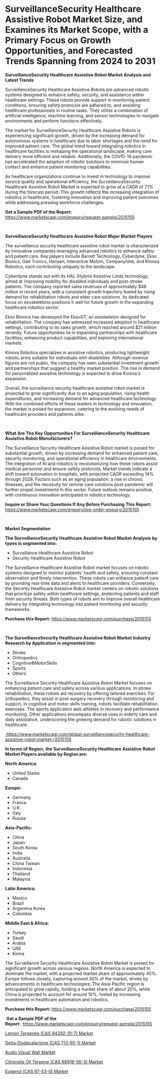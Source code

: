 <p><h1>SurveillanceSecurity Healthcare Assistive Robot Market Size, and Examines its Market Scope, with a Primary Focus on Growth Opportunities, and Forecasted Trends Spanning from 2024 to 2031</h1></p><p><strong>SurveillanceSecurity Healthcare Assistive Robot Market Analysis and Latest Trends</strong></p>
<p><p>SurveillanceSecurity Healthcare Assistive Robots are advanced robotic systems designed to enhance safety, security, and assistance within healthcare settings. These robots provide support in monitoring patient conditions, ensuring safety protocols are adhered to, and assisting healthcare professionals in routine tasks. They utilize a combination of artificial intelligence, machine learning, and sensor technologies to navigate environments and perform functions effectively.</p><p>The market for SurveillanceSecurity Healthcare Assistive Robots is experiencing significant growth, driven by the increasing demand for autonomous systems in healthcare due to labor shortages and the need for improved patient care. The global trend toward integrating robotics in healthcare facilities is reshaping the operational landscape, making care delivery more efficient and reliable. Additionally, the COVID-19 pandemic has accelerated the adoption of robotic solutions to minimize human contact and enhance patient monitoring capabilities.</p><p>As healthcare organizations continue to invest in technology to improve service quality and operational efficiency, the SurveillanceSecurity Healthcare Assistive Robot Market is expected to grow at a CAGR of 7.1% during the forecast period. This growth reflects the increasing integration of robotics in healthcare, fostering innovation and improving patient outcomes while addressing pressing workforce challenges.</p></p>
<p><strong>Get a Sample PDF of the Report:&nbsp;</strong> <a href="https://www.marketscagr.com/enquiry/request-sample/2015155?utm_campaign=1610&utm_medium=2&utm_source=Github&utm_content=ia&utm_term=27102024&utm_id=surveillancesecurity-healthcare-assistive-robot">https://www.marketscagr.com/enquiry/request-sample/2015155</a></p>
<p>&nbsp;</p>
<p><strong>SurveillanceSecurity Healthcare Assistive Robot Major Market Players</strong></p>
<p><p>The surveillance security healthcare assistive robot market is characterized by innovative companies leveraging advanced robotics to enhance safety and patient care. Key players include Barrett Technology, Cyberdyne, Ekso Bionics, Gait Tronics, Hansen, Interactive Motion, Companynine, and Kinova Robotics, each contributing uniquely to the landscape.</p><p>Cyberdyne stands out with its HAL (Hybrid Assistive Limb) technology, aimed at improving mobility for disabled individuals and post-stroke patients. The company reported sales revenues of approximately $48 million in recent years, with a consistent growth trajectory fueled by rising demand for rehabilitation robots and elder care solutions. Its dedicated focus on exoskeletons positions it well for future growth in the expanding healthcare robotics sector.</p><p>Ekso Bionics has developed the EksoGT, an exoskeleton designed for rehabilitation. The company has witnessed increased adoption in healthcare settings, contributing to its sales growth, which reached around $21 million recently. Future opportunities lie in expanding partnerships with healthcare facilities, enhancing product capabilities, and exploring international markets.</p><p>Kinova Robotics specializes in assistive robotics, producing lightweight robotic arms suitable for individuals with disabilities. Although revenue figures are not public, the company has seen substantial investment growth and partnerships that suggest a healthy market position. The rise in demand for personalized assistive technology is expected to drive Kinova's expansion.</p><p>Overall, the surveillance security healthcare assistive robot market is projected to grow significantly due to an aging population, rising health expenditures, and increasing demand for advanced healthcare technology. With the combined efforts of these leaders in technology and innovation, the market is poised for expansion, catering to the evolving needs of healthcare providers and patients alike.</p></p>
<p>&nbsp;</p>
<p><strong>What Are The Key Opportunities For SurveillanceSecurity Healthcare Assistive Robot Manufacturers?</strong></p>
<p><p>The Surveillance Security Healthcare Assistive Robot market is poised for substantial growth, driven by increasing demand for enhanced patient care, security monitoring, and operational efficiency in healthcare environments. The integration of AI and robotics is revolutionizing how these robots assist medical personnel and ensure safety protocols. Market trends indicate a shift toward automation in hospitals, with projected CAGR exceeding 14% through 2028. Factors such as an aging population, a rise in chronic illnesses, and the necessity for remote care solutions post-pandemic will further propel investments in this sector. Future outlook remains positive, with continuous innovation anticipated in robotics technology.</p></p>
<p><strong>Inquire or Share Your Questions If Any Before Purchasing This Report:</strong> <a href="https://www.marketscagr.com/enquiry/pre-order-enquiry/2015155?utm_campaign=1610&utm_medium=2&utm_source=Github&utm_content=ia&utm_term=27102024&utm_id=surveillancesecurity-healthcare-assistive-robot">https://www.marketscagr.com/enquiry/pre-order-enquiry/2015155</a></p>
<p>&nbsp;</p>
<p><strong>Market Segmentation</strong></p>
<p><strong>The SurveillanceSecurity Healthcare Assistive Robot Market Analysis by types is segmented into:</strong></p>
<p><ul><li>Surveillance Healthcare Assistive Robot</li><li>Security Healthcare Assistive Robot</li></ul></p>
<p><p>The Surveillance Healthcare Assistive Robot market focuses on robotic systems designed to monitor patients' health and safety, ensuring constant observation and timely intervention. These robots can enhance patient care by providing real-time data and alerts to healthcare providers. Conversely, the Security Healthcare Assistive Robot market centers on robotic solutions that prioritize safety within healthcare settings, protecting patients and staff from security threats. Both types of robots aim to improve overall healthcare delivery by integrating technology into patient monitoring and security frameworks.</p></p>
<p><strong>Purchase this Report:&nbsp;</strong><a href="https://www.marketscagr.com/purchase/2015155?utm_campaign=1610&utm_medium=2&utm_source=Github&utm_content=ia&utm_term=27102024&utm_id=surveillancesecurity-healthcare-assistive-robot">https://www.marketscagr.com/purchase/2015155</a></p>
<p>&nbsp;</p>
<p><strong>The SurveillanceSecurity Healthcare Assistive Robot Market Industry Research by Application is segmented into:</strong></p>
<p><ul><li>Stroke</li><li>Orthopedics</li><li>Cognitive&MotorSkills</li><li>Sports</li><li>Others</li></ul></p>
<p><p>The Surveillance Security Healthcare Assistive Robot Market focuses on enhancing patient care and safety across various applications. In stroke rehabilitation, these robots aid recovery by offering tailored exercises. For orthopedics, they assist in post-surgery recovery through monitoring and support. In cognitive and motor skills training, robots facilitate rehabilitation exercises. The sports application aids athletes in recovery and performance monitoring. Other applications encompass diverse uses in elderly care and daily assistance, underscoring the growing demand for robotic solutions in healthcare.</p></p>
<p><a href="https://www.marketscagr.com/global-surveillancesecurity-healthcare-assistive-robot-market-r2015155?utm_campaign=1610&utm_medium=2&utm_source=Github&utm_content=ia&utm_term=27102024&utm_id=surveillancesecurity-healthcare-assistive-robot">&nbsp;https://www.marketscagr.com/global-surveillancesecurity-healthcare-assistive-robot-market-r2015155</a></p>
<p><strong>In terms of Region, the SurveillanceSecurity Healthcare Assistive Robot Market Players available by Region are:</strong></p>
<p>
    <p> <strong> North America: </strong>
        <ul>
            <li>United States</li>
            <li>Canada</li>
        </ul>
        </p> 
    <p> <strong> Europe: </strong>
        <ul>
            <li>Germany</li>
            <li>France</li>
            <li>U.K.</li>
            <li>Italy</li>
            <li>Russia</li>
        </ul>
        </p> 
    <p> <strong> Asia-Pacific: </strong>
        <ul>
            <li>China</li>
            <li>Japan</li>
            <li>South Korea</li>
            <li>India</li>
            <li>Australia</li>
            <li>China Taiwan</li>
            <li>Indonesia</li>
            <li>Thailand</li>
            <li>Malaysia</li>
        </ul>
        </p> 
    <p> <strong> Latin America: </strong>
        <ul>
            <li>Mexico</li>
            <li>Brazil</li>
            <li>Argentina Korea</li>
            <li>Colombia</li>
        </ul>
        </p> 
    <p> <strong> Middle East & Africa: </strong>
        <ul>
            <li>Turkey</li>
            <li>Saudi</li>
            <li>Arabia</li>
            <li>UAE</li>
            <li>Korea</li>
        </ul>
    </p>
    </p>
<p><p>The Surveillance Security Healthcare Assistive Robot Market is poised for significant growth across various regions. North America is expected to dominate the market, with a projected market share of approximately 40%. Europe follows closely, capturing around 30% of the market, driven by advancements in healthcare technologies. The Asia-Pacific region is anticipated to grow rapidly, holding a market share of about 20%, while China is projected to account for around 10%, fueled by increasing investments in healthcare automation and robotics.</p></p>
<p><strong>Purchase this Report: </strong><a href="https://www.marketscagr.com/purchase/2015155?utm_campaign=1610&utm_medium=2&utm_source=Github&utm_content=ia&utm_term=27102024&utm_id=surveillancesecurity-healthcare-assistive-robot">https://www.marketscagr.com/purchase/2015155</a></p>
<p>&nbsp;<strong>Get a Sample PDF of the Report:&nbsp;&nbsp;</strong><a href="https://www.marketscagr.com/enquiry/request-sample/2015155?utm_campaign=1610&utm_medium=2&utm_source=Github&utm_content=ia&utm_term=27102024&utm_id=surveillancesecurity-healthcare-assistive-robot">https://www.marketscagr.com/enquiry/request-sample/2015155</a></p>
<p><strong></strong></p>
<p><p><a href="https://www.linkedin.com/pulse/lemon-terpenes-cas-84292-31-7-market-global-regional-analysis-ebvtf?utm_campaign=1610&utm_medium=2&utm_source=Github&utm_content=ia&utm_term=27102024&utm_id=surveillancesecurity-healthcare-assistive-robot">Lemon Terpenes (CAS 84292-31-7) Market</a></p><p><a href="https://www.linkedin.com/pulse/future-trends-global-delta-dodecalactone-cas-713-95-1-market-npbof?utm_campaign=1610&utm_medium=2&utm_source=Github&utm_content=ia&utm_term=27102024&utm_id=surveillancesecurity-healthcare-assistive-robot">Delta-Dodecalactone (CAS 713-95-1) Market</a></p><p><a href="https://www.linkedin.com/pulse/audio-visual-wall-market-revolution-size-share-emerging-trends-mxppf?utm_campaign=1610&utm_medium=2&utm_source=Github&utm_content=ia&utm_term=27102024&utm_id=surveillancesecurity-healthcare-assistive-robot">Audio Visual Wall Market</a></p><p><a href="https://www.linkedin.com/pulse/citronella-oil-terpene-cas-68916-56-3-sector-surge-57-growth-ynhwf?utm_campaign=1610&utm_medium=2&utm_source=Github&utm_content=ia&utm_term=27102024&utm_id=surveillancesecurity-healthcare-assistive-robot">Citronella Oil Terpene (CAS 68916-56-3) Market</a></p><p><a href="https://www.linkedin.com/pulse/in-depth-analysis-global-eugenol-cas-97-53-0-market-scope-its-s92gf?utm_campaign=1610&utm_medium=2&utm_source=Github&utm_content=ia&utm_term=27102024&utm_id=surveillancesecurity-healthcare-assistive-robot">Eugenol (CAS 97-53-0) Market</a></p></p>